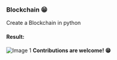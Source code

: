 ### Blockchain :grin:
Create a Blockchain in python
#### Result:
![Image 1](https://user-images.githubusercontent.com/62722834/159177730-831365d4-7844-4bc2-b08e-ccbdce7b8005.PNG)
**Contributions are welcome! :grin:**


